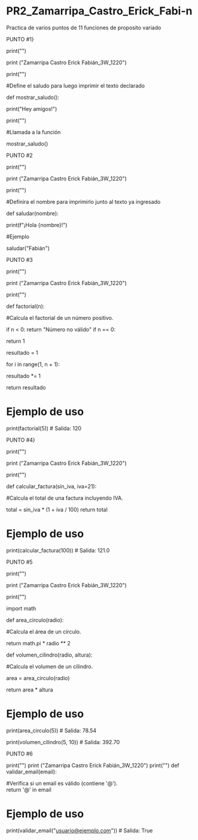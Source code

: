 # PR2_Zamarripa_Castro_Erick_Fabi-n
Practica de varios puntos de 11 funciones de proposito variado

PUNTO #1}

print("")

print ("Zamarripa Castro Erick Fabián_3W_1220")

print("")

#Define el saludo para luego imprimir el texto declarado

def mostrar_saludo():

print("Hey amigos!")
    
print("")

#Llamada a la función

mostrar_saludo()

PUNTO #2

print("")

print ("Zamarripa Castro Erick Fabián_3W_1220")

print("")

#Definira el nombre para imprimirlo junto al texto ya ingresado

def saludar(nombre):

  print(f"¡Hola {nombre}!")

#Ejemplo

saludar("Fabián")

PUNTO #3

print("")

print ("Zamarripa Castro Erick Fabián_3W_1220")

print("")

def factorial(n):
    
  #Calcula el factorial de un número positivo.
    
  if n < 0:
        return "Número no válido"
    if n == 0:
    
   return 1
        
resultado = 1

for i in range(1, n + 1):
    
   resultado *= 1
   
return resultado
    

# Ejemplo de uso

print(factorial(5))  # Salida: 120

PUNTO #4}

print("")

print ("Zamarripa Castro Erick Fabián_3W_1220")

print("")

def calcular_factura(sin_iva, iva=21):
    
  #Calcula el total de una factura incluyendo IVA.
    
  total = sin_iva * (1 + iva / 100)
 return total

# Ejemplo de uso

print(calcular_factura(100))  # Salida: 121.0

PUNTO #5

print("")

print ("Zamarripa Castro Erick Fabián_3W_1220")

print("")

import math

def area_circulo(radio):
    
  #Calcula el área de un círculo.

   return math.pi * radio ** 2

def volumen_cilindro(radio, altura):

   #Calcula el volumen de un cilindro.
    
   area = area_circulo(radio)
   
   return area * altura

# Ejemplo de uso

print(area_circulo(5))  # Salida: 78.54

print(volumen_cilindro(5, 10))  # Salida: 392.70

PUNTO #6

print("")
print ("Zamarripa Castro Erick Fabián_3W_1220")
print("")
def validar_email(email):
    
 #Verifica si un email es válido (contiene '@').    
 return '@' in email

# Ejemplo de uso
print(validar_email("usuario@ejemplo.com"))  # Salida: True


